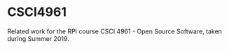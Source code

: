 # CSCI4961
Related work for the RPI course CSCI 4961 - Open Source Software, taken during Summer 2019.
